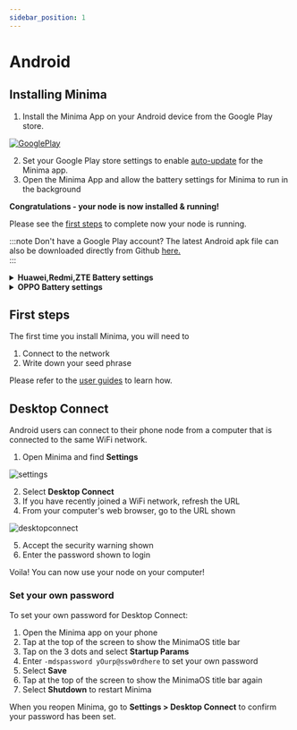 ```yaml
---
sidebar_position: 1
---
```


# Android

## Installing Minima

1. Install the Minima App on your Android device from the Google Play store.

[![GooglePlay](https://play.google.com/intl/en_us/badges/static/images/badges/en_badge_web_generic.png#width20)](https://play.google.com/store/apps/details?id=com.minima.android)

2. Set your Google Play store settings to enable [auto-update](https://support.google.com/googleplay/answer/113412?hl=en) for the Minima app. 
3. Open the Minima App and allow the battery settings for Minima to run in the background

**Congratulations - your node is now installed & running!** 

Please see the [first steps](#first-steps) to complete now your node is running.

:::note Don't have a Google Play account?
The latest Android apk file can also be downloaded directly from Github [here.](https://github.com/minima-global/Minima/tree/master/jar) <br/>
:::

<details>
<summary> <strong> Huawei,Redmi,ZTE Battery settings</strong> </summary>

Please check the battery settings for the Minima app and ensure that **"Manage Automatically"** is **disabled**. This will ensure that Minima remains in sync and running in the background.<br/>
The settings should be set as shown below.<br/>
![android_battery](/img/runanode/batterysetting.png#width30)

</details>
<details>
<summary> <strong> OPPO Battery settings </strong> </summary>

OPPO have a strict background policy which means that even if Minima is allowed to run in the background, it may be force closed if there are too many apps with this permission.

To ensure that Minima continues to run as expected, please ensure that you have fewer than 5 apps on your phone (including Minima) that are allowed to run in the background.

</details>

## First steps

The first time you install Minima, you will need to 

1. Connect to the network
2. Write down your seed phrase

Please refer to the [user guides](/docs/userguides/newusers/jointhenetwork) to learn how.


## Desktop Connect

Android users can connect to their phone node from a computer that is connected to the same WiFi network. 

1. Open Minima and find **Settings** 

![settings](/img/app/settingsicon.png#width10)

2. Select **Desktop Connect**
3. If you have recently joined a WiFi network, refresh the URL
4. From your computer's web browser, go to the URL shown

![desktopconnect](/img/app/desktopconnect.png#width30)

5. Accept the security warning shown 
6. Enter the password shown to login 

Voila! You can now use your node on your computer!

### Set your own password

To set your own password for Desktop Connect:

1. Open the Minima app on your phone
2. Tap at the top of the screen to show the MinimaOS title bar
3. Tap on the 3 dots and select **Startup Params**
4. Enter `-mdspassword yOurp@ssw0rdhere` to set your own password
5. Select **Save**
5. Tap at the top of the screen to show the MinimaOS title bar again
6. Select **Shutdown** to restart Minima

When you reopen Minima, go to **Settings > Desktop Connect** to confirm your password has been set.

<!-- 
### How to view your 24 word seed phrase

1. Open the **Security** MiniDapp
2. Select **Manage Seed Phrase**
3. Ensure your node is unlocked
4. Select **Show seed phrase**
5. Grab a pen and paper and write down your Seed Phrase in the order specified  

:::tip **Tips for keeping your seed phrase safe:**
- Never take a screenshot, copy and paste or type your seed phrase on a device which is connected to the internet
- Never store your seed phrase on a device which is connected to the internet
- Engrave your seed phrase onto a metal plate and store it somewhere safe
- Make 2 copies of your seed phrase and give one to a trusted relative or store in a second secure location in case you lose access
:::

### How to lock your node

Locking your node encrypts your private keys with a password so that no transactions can be made without a password. 

You will still be able to receive funds as usual.

You can unlock your node at any time with the same password.

**To lock your node:**
 
1. Ensure you have **taken note of your seed phrase** and are storing it somewhere safe.
2. Open the Security MiniDapp
3. Select **Lock private keys**
4. Enter the same password twice

:::important
Your password should be over 12 characters and can use alphanumeric characters and the symbols provided. Do not use spaces.

**It is NOT POSSIBLE to view/change this password once you have set it**, so make sure you write it down and store it somewhere secure - treat it in the same way that you would your seed phrase!

**If you forget it, you will need to [restore from an Archive node](/docs/runanode/restorefunds#how-to-perform-a-seed-re-sync) using your 24 word seed phrase.**
:::


### How to backup your node

Before backing up your node, consider [locking your node](#how-to-lock-your-node). 

1. Open the **Security** MiniDapp
2. Select **Backup node**
3. Enter a **password** for the backup (your password should be at least 12 characters and can use alphanumeric characters and the symbols provided. Do not use spaces.)
4. A backup file will be created and you will be prompted to download and **choose a location** to save it.

:::important
**Please note:**
Your password will be required if you restore this backup at a later date, **it cannot be changed or recovered** so you must remember it!

Once you have saved your backup file, we recommend you send it to a USB drive to keep it secure.
:::

### How to restore your node from a backup

1. Open the **Security** MiniDapp
2. Select **Archive Reset**
3. Select **Restore a Backup**
4. Upload an archive export file from an archive node

If you do not have a file, visit our Discord server or choose to restore without a file. 

*If you choose to restore without a file, your backup must have been on the correct top block when the backup was taken.*

5. Upload the backup you wish to restore
6. Enter the password you used when creating the backup you are restoring
7. Start the restore process, this will take some time to re-sync the chain, please be patient


### How to unlock your node:

1. Open the Security MiniDapp
2. Select **Unlock private keys**
3. Enter the password you used to lock your node

Your private keys will be decrypted and you will be able to view your seed phrase and send funds without entering a password. -->

<!-- ## How to check the Status of your node

![dappmenu](/img/app/HealthIcon.png#width10)

From the **Health** MiniDapp, you can:

1. Check your **version** number
2. Check your latest block and block time
3. Check your node's full status -->

<!--
## Using MiniDapps

Once your node running, you can use Minima's decentralized applications - **MiniDapps.** 

MiniDapps are simply zip files containing a web application that interacts with Minima. 

Learn more about MiniDapps [here](/docs/learn/minidapps/minidappsintro) <br/>
 
### Installing MiniDapps

MiniDapps can be shared or downloaded from our MiniDapp Store. Once downloaded onto your device, they can be installed onto your node. 

#### To download a MiniDapp:

1. Open the Dapp Store MiniDapp

![dappmenu](/img/app/dappstore.png#width30)

2. Find the MiniDapp you would like to download and tap **Get**. 

The MiniDapp will be downloaded to your phone's Downloads folder.

#### Installing a MiniDapp

1. Return to the Home page and click on the **+** icon in the top right

![homepage](/img/app/installdapp.png#width30)

2. You will be taken to your phone's file storage, navigate to your **Downloads folder** and select the MiniDapp you just downloaded

![downloads](/img/app/downloads.png#width30)

3. The MiniDapp will be installed onto your node, tap on it to open it! 

### To update a MiniDapp

MiniDapps do not automatically update when a new version is released to the DAPP store, this gives you the flexibility to decide which version of a MiniDapp you wish to use and ensures that MiniDapp distribution is not centralized. 
:::note
When a new version of a MiniDapp becomes available, it is generally best practice to **update** a MiniDapp instead of installing the new one and deleting the old one, as each MiniDapp contains it's own data which is lost when deleting a MiniDapp.

By updating a MiniDapp, all data will be transferred automatically to the new MiniDapp, preventing loss of data. 

**On-chain data will not be lost** as a result of deleting a MiniDapp, this means that deleting the Wallet MiniDapp for example, will not result in any loss of coins.
:::

To update a MiniDapp to a new version:

1. First download the new version of the MiniDapp you wish to update from the DAPP Store (see steps 1-2 above)

2. Return to the Home page of the app and **long press** on the MiniDapp you wish to update

3. Select **Update**

![longpress](/img/app/updatedapp.png#width30)

4. Find the MiniDapp you just downloaded in your phone's Downloads folder and select it

5. Your MiniDapp will be updated to the new version!

### To delete a MiniDapp

Deleting a MiniDapp will also remove any data stored in that MiniDapp's database. On chain data will not be lost.

To delete a MiniDapp:

1. From the Home page of the app, **long press** on the MiniDapp you wish to delete

2. Select **Delete MiniDapp** to uninstall it from your node

![longpress](/img/app/deletedapp.png#width30)


### Setting MiniDapp permissions 

Read and write permissions control whether a MiniDapp requires your approval when:
- executing transactions
- backing up,  restoring or resyncing your node 
- locking or unlocking your node
- accessing your seed phrase

All MiniDapps by default have **read** permissions when installed. 

:::warning
**Do not give any MiniDapp Write permissions unless you trust the source. **
:::

#### To change the level of access for a MiniDapp:

1. Long press on the MiniDapp

2. Select **Read mode** or **Write mode** 

![longpress](/img/app/longpress.png#width30)


### Accepting/Denying pending actions

When using MiniDapps with **read** permission, you will need to approve any attempts to access your wallet e.g. when sending funds

A Pending action will be triggered which must be approved from the **Pending MiniDapp**.

#### To approve or deny a Pending action:

1. Open the Pending MiniDapp

![longpress](/img/app/newpending.png#width30)

2. Review the command and either Approve or Deny it.

![longpress](/img/app/approvecommand.png#width30)

3. Confirm the approval 

![longpress](/img/app/pendingapproved.png#width30)
 -->





